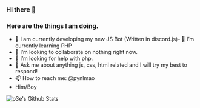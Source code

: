 ### Hi there 👋

### Here are the things I am doing.

- 🔭 I am currently developing my new JS Bot (Written in discord.js)- 🌱 I’m currently learning PHP
- 👯 I’m looking to collaborate on nothing right now.
- 🤔 I’m looking for help with php.
- 💬 Ask me about anything js, css, html related and I will try my best to respond!
- 📫 How to reach me: @pynlmao
- Him/Boy

![p3e's Github Stats](https://github-readme-stats.vercel.app/api?username=p3e&show_icons=true&title_color=788cd1&bg_color=ededed&text_color=121212)
